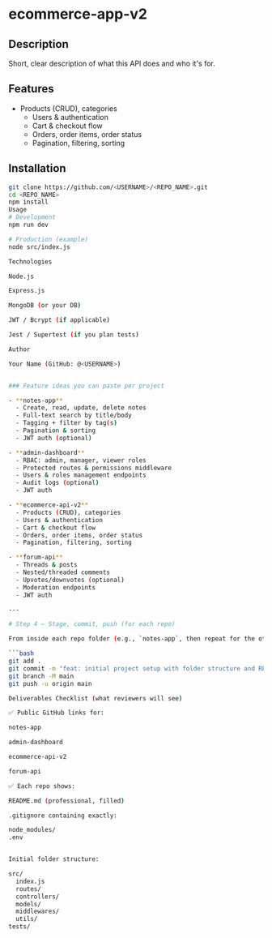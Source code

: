 # ecommerce-app-v2

## Description

Short, clear description of what this API does and who it's for.

## Features

- Products (CRUD), categories
  - Users & authentication
  - Cart & checkout flow
  - Orders, order items, order status
  - Pagination, filtering, sorting

## Installation

````bash
git clone https://github.com/<USERNAME>/<REPO_NAME>.git
cd <REPO_NAME>
npm install
Usage
# Development
npm run dev

# Production (example)
node src/index.js

Technologies

Node.js

Express.js

MongoDB (or your DB)

JWT / Bcrypt (if applicable)

Jest / Supertest (if you plan tests)

Author

Your Name (GitHub: @<USERNAME>)


### Feature ideas you can paste per project

- **notes-app**
  - Create, read, update, delete notes
  - Full-text search by title/body
  - Tagging + filter by tag(s)
  - Pagination & sorting
  - JWT auth (optional)

- **admin-dashboard**
  - RBAC: admin, manager, viewer roles
  - Protected routes & permissions middleware
  - Users & roles management endpoints
  - Audit logs (optional)
  - JWT auth

- **ecommerce-api-v2**
  - Products (CRUD), categories
  - Users & authentication
  - Cart & checkout flow
  - Orders, order items, order status
  - Pagination, filtering, sorting

- **forum-api**
  - Threads & posts
  - Nested/threaded comments
  - Upvotes/downvotes (optional)
  - Moderation endpoints
  - JWT auth

---

# Step 4 — Stage, commit, push (for each repo)

From inside each repo folder (e.g., `notes-app`, then repeat for the others):

```bash
git add .
git commit -m "feat: initial project setup with folder structure and README"
git branch -M main
git push -u origin main

Deliverables Checklist (what reviewers will see)

✅ Public GitHub links for:

notes-app

admin-dashboard

ecommerce-api-v2

forum-api

✅ Each repo shows:

README.md (professional, filled)

.gitignore containing exactly:

node_modules/
.env


Initial folder structure:

src/
  index.js
  routes/
  controllers/
  models/
  middlewares/
  utils/
tests/
````
